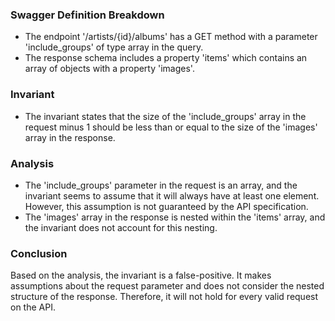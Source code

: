 ### Swagger Definition Breakdown
- The endpoint '/artists/{id}/albums' has a GET method with a parameter 'include_groups' of type array in the query.
- The response schema includes a property 'items' which contains an array of objects with a property 'images'.

### Invariant
- The invariant states that the size of the 'include_groups' array in the request minus 1 should be less than or equal to the size of the 'images' array in the response.

### Analysis
- The 'include_groups' parameter in the request is an array, and the invariant seems to assume that it will always have at least one element. However, this assumption is not guaranteed by the API specification.
- The 'images' array in the response is nested within the 'items' array, and the invariant does not account for this nesting.

### Conclusion
Based on the analysis, the invariant is a false-positive. It makes assumptions about the request parameter and does not consider the nested structure of the response. Therefore, it will not hold for every valid request on the API.
